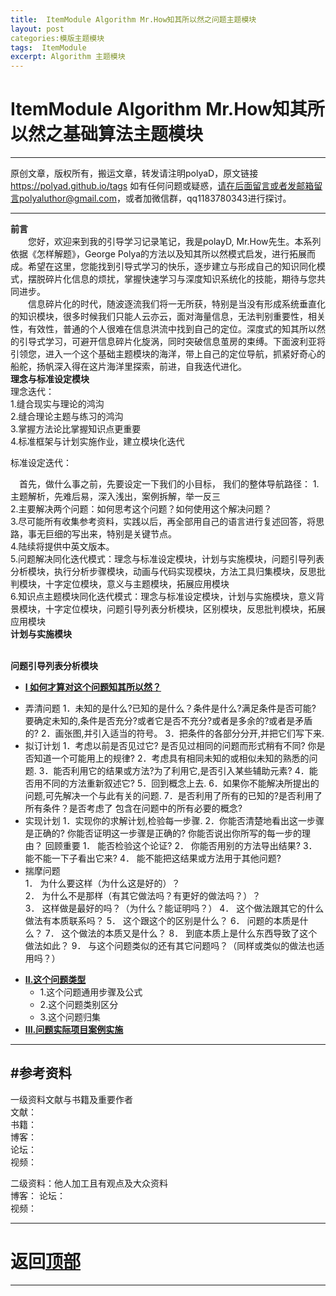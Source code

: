 ```yaml
---
title:  ItemModule Algorithm Mr.How知其所以然之问题主题模块
layout: post
categories:模版主题模块
tags:  ItemModule
excerpt: Algorithm 主题模块
---
```

# ItemModule Algorithm Mr.How知其所以然之基础算法主题模块 <span id="home">

---

原创文章，版权所有，搬运文章，转发请注明polyaD，原文链接<https://polyad.github.io/tags>
如有任何问题或疑惑，请在后面留言或者发邮箱留言polyaluthor@gmail.com，或者加微信群，qq1183780343进行探讨。

---
**前言**  
&emsp;&emsp;您好，欢迎来到我的引导学习记录笔记，我是polayD, Mr.How先生。本系列依据《怎样解题》，George Polya的方法以及知其所以然模式启发，进行拓展而成。希望在这里，您能找到引导式学习的快乐，逐步建立与形成自己的知识同化模式，摆脱碎片化信息的烦扰，掌握快速学习与深度知识系统化的技能，期待与您共同进步。  
&emsp;&emsp;信息碎片化的时代，随波逐流我们将一无所获，特别是当没有形成系统垂直化的知识模块，很多时候我们只能人云亦云，面对海量信息，无法判别重要性，相关性，有效性，普通的个人很难在信息洪流中找到自己的定位。深度式的知其所以然的引导式学习，可避开信息碎片化旋涡，同时突破信息茧房的束缚。下面波利亚将引领您，进入一个这个基础主题模块的海洋，带上自己的定位导航，抓紧好奇心的船舵，扬帆深入得在这片海洋里探索，前进，自我迭代进化。    
****理念与标准设定模块****  
理念迭代：  
1.缝合现实与理论的鸿沟  
2.缝合理论主题与练习的鸿沟  
3.掌握方法论比掌握知识点更重要  
4.标准框架与计划实施作业，建立模块化迭代

标准设定迭代：


&emsp;首先，做什么事之前，先要设定一下我们的小目标，
我们的整体导航路径：
1.主题解析，先难后易，深入浅出，案例拆解，举一反三  
2.主要解决两个问题：如何思考这个问题？如何使用这个解决问题？   
3.尽可能所有收集参考资料，实践以后，再全部用自己的语言进行复述回答，将思路，事无巨细的写出来，特别是关键节点。  
4.陆续将提供中英文版本。  
5.问题解决同化迭代模式：理念与标准设定模块，计划与实施模块，问题引导列表分析模块，执行分析步骤模块，动画与代码实现模块，方法工具归集模块，反思批判模块，十字定位模块，意义与主题模块，拓展应用模块       
6.知识点主题模块同化迭代模式：理念与标准设定模块，计划与实施模块，意义背景模块，十字定位模块，问题引导列表分析模块，区别模块，反思批判模块，拓展应用模块        
**计划与实施模块**      
&emsp;
  
 
****问题引导列表分析模块****
* **[I 如何才算对这个问题知其所以然？](#1)**      
- 弄清问题
  1．未知的是什么?已知的是什么？条件是什么?满足条件是否可能? 要确定未知的,条件是否充分?或者它是否不充分?或者是多余的?或者是矛盾的?
  2．画张图,并引入适当的符号。
  3．把条件的各部分分开,并把它们写下来.
-  拟订计划
  1．考虑以前是否见过它? 是否见过相同的问题而形式稍有不同? 你是否知道一个可能用上的规律?
  2．考虑具有相同未知的或相似未知的熟悉的问题.
  3．能否利用它的结果或方法?为了利用它,是否引入某些辅助元素?
  4．能否用不同的方法重新叙述它?
  5．回到概念上去.
  6．如果你不能解决所提出的问题,可先解决一个与此有关的问题.
  7．是否利用了所有的已知的?是否利用了所有条件？是否考虑了 包含在问题中的所有必要的概念?
-  实现计划
  1．实现你的求解计划,检验每一步骤.
  2．你能否清楚地看出这一步骤是正确的?  你能否证明这一步骤是正确的? 你能否说出你所写的每一步的理由？
  回顾重要
  1． 能否检验这个论证?
  2． 你能否用别的方法导出结果?
  3． 能不能一下子看出它来?
  4． 能不能把这结果或方法用于其他问题?  
-  揣摩问题  
  1． 为什么要这样（为什么这是好的）？    
  2． 为什么不是那样（有其它做法吗？有更好的做法吗？）？  
  3． 这样做是最好的吗？（为什么？能证明吗？）
  4． 这个做法跟其它的什么做法有本质联系吗？
  5． 这个跟这个的区别是什么？
  6． 问题的本质是什么？
  7． 这个做法的本质又是什么？
  8． 到底本质上是什么东西导致了这个做法如此？
  9． 与这个问题类似的还有其它问题吗？（同样或类似的做法也适用吗？）
* **[II.这个问题类型](#2)**     
  *  1.这个问题通用步骤及公式     
  *  2.这个问题类别区分     
  *  3.这个问题归集   
* **[III.问题实际项目案例实施](#3)**    
   
  









-----
#参考资料  
-----  
一级资料文献与书籍及重要作者  
文献：  
书籍：  
博客：   
论坛：   
视频：  

二级资料：他人加工且有观点及大众资料  
博客： 
论坛：   
视频：    



-----

# **返回[顶部](#home)**

---- 